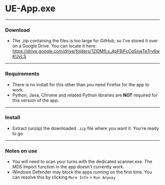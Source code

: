 # UE-App.exe

-----

### Download

- The .zip containing the files is too large for GitHub, so I've stored it over on a Google Drive. You can locate it here: https://drive.google.com/drive/folders/1Zl0MfLx_4pFBiFcCqSswTe7ry6wKUvLS

-----

### Requirements

- There is no install for this other than you need Firefox for the app to work.
- Python, Java, Chrome and related Python libraries are **NOT** required for this version of the app.

-----

### Install

- Extract (unzip) the downloaded `.zip` file where you want it. You're ready to go

-----

### Notes on use

- You will need to scan your turns with the dedicated scanner.exe. The MDS Import function in the app doesn't currently work.
- Windows Defender may block the apps running on the first time. You can resolve this by clicking `More Info` > `Run Anyway`
